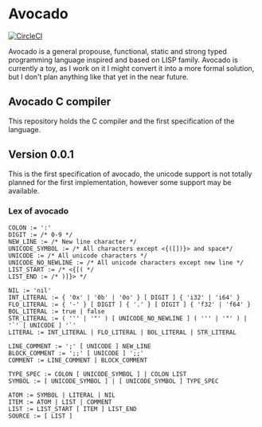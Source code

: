 # Avocado
[![CircleCI](https://circleci.com/gh/avolang/avocc/tree/master.svg?style=svg)](https://circleci.com/gh/avolang/avocc/tree/master)

Avocado is a general propouse, functional, static and strong typed
programming language inspired and based on LISP family. Avocado is
currently a toy, as I work on it I might convert it into a more formal
solution, but I don't plan anything like that yet in the near future.

## Avocado C compiler

This repository holds the C compiler and the first specification
of the language.

## Version 0.0.1

This is the first specification of avocado, the unicode support
is not totally planned for the first implementation, however
some support may be available.

### Lex of avocado

```
COLON := ':'
DIGIT := /* 0-9 */
NEW_LINE := /* New line character */
UNICODE_SYMBOL := /* All characters except <{([])}> and space*/
UNICODE := /* All unicode characters */
UNICODE_NO_NEWLINE := /* All unicode characters except new line */
LIST_START := /* <{[( */
LIST_END := /* )]}> */

NIL := 'nil'
INT_LITERAL := { '0x' | '0b' | '0o' } [ DIGIT ] { 'i32' | 'i64' }
FLO_LITERAL := { '-' } [ DIGIT ] { '.' } [ DIGIT ] { 'f32' | 'f64' }
BOL_LITERAL := true | false
STR_LITERAL := ( ''' | '"' ) [ UNICODE_NO_NEWLINE ] ( ''' | '"' ) | '`' [ UNICODE ] '`'
LITERAL := INT_LITERAL | FLO_LITERAL | BOL_LITERAL | STR_LITERAL

LINE_COMMENT := ';' [ UNICODE ] NEW_LINE
BLOCK_COMMENT := ';;' [ UNICODE ] ';;'
COMMENT := LINE_COMMENT | BLOCK_COMMENT

TYPE_SPEC := COLON [ UNICODE_SYMBOL ] | COLON LIST
SYMBOL := [ UNICODE_SYMBOL ] | [ UNICODE_SYMBOL ] TYPE_SPEC

ATOM := SYMBOL | LITERAL | NIL
ITEM := ATOM | LIST | COMMENT
LIST := LIST_START [ ITEM ] LIST_END
SOURCE := [ LIST ]
```
